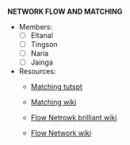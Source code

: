 __NETWORK FLOW AND MATCHING__
  - Members:
    - [ ] Eltanal
    - [ ] Tingson
    - [ ] Naria
    - [ ] Jainga
    
  - Resources:
    - [Matching tutspt](https://www.tutorialspoint.com/graph_theory/graph_theory_matchings.htm)
    - [Matching wiki](https://en.wikipedia.org/wiki/Matching_(graph_theory))
    
    - [Flow Netrowk brilliant wiki](https://brilliant.org/wiki/flow-network/)
    - [Flow Network wiki](https://en.wikipedia.org/wiki/Flow_network)
